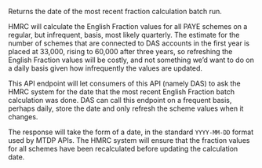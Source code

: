 Returns the date of the most recent fraction calculation batch run.

HMRC will calculate the English Fraction values for all PAYE schemes on a regular, but infrequent, basis, most likely quarterly. The estimate for the number of schemes that are connected to DAS accounts in the first year is placed at 33,000, rising to 60,000 after three years, so refreshing the English Fraction values will be costly, and not something we’d want to do on a daily basis given how infrequently the values are updated.

This API endpoint will let consumers of this API (namely DAS) to ask the HMRC system for the date that the most recent English Fraction batch calculation was done. DAS can call this endpoint on a frequent basis, perhaps daily, store the date and only refresh the scheme values when it changes.

The response will take the form of a date, in the standard `YYYY-MM-DD` format used by MTDP APIs. The HMRC system will ensure that the fraction values for all schemes have been recalculated before updating the calculation date.